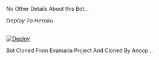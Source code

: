 No Other Details About this Bot...

<summary>𝘋𝘦𝘱𝘭𝘰𝘺 𝘛𝘰 𝘏𝘦𝘳𝘰𝘬𝘶</summary>
<br>
<p>
<a href="https://heroku.com/deploy?template=https://github.com/Ashik231/NGC-LINKS">
  <img src="https://www.herokucdn.com/deploy/button.svg" alt="Deploy">
</a>
</p>

Bot Cloned From Evamaria Project And Cloned By Anoop...
